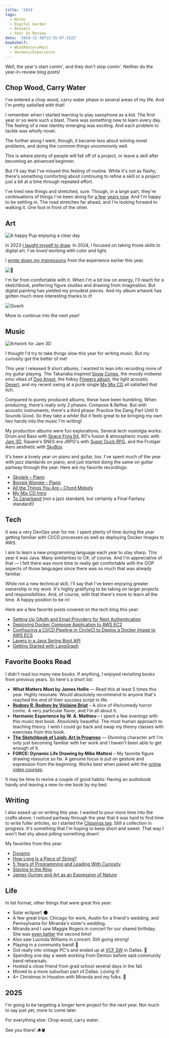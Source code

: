 ```yaml
---
title: '2024'
tags:
  - Notes
  - Digital Garden
  - Annuals
  - Year In Review
date: '2024-12-30T12:35:07.322Z'
bookshelf:
  - WhatMattersMost
  - HarmonicExperience
---
```


Well, the year's start comin', and they don't stop comin'. Neither do the year-in-review blog posts!

## Chop Wood, Carry Water

I've entered a chop wood, carry water phase in several areas of my life. And I'm pretty satisfied with that!

I remember when I started learning to play saxophone as a kid. The first year or so were such a blast. There was something new to learn every day. The feeling of a new identity emerging was exciting. And each problem to tackle was wholly novel.

The further along I went, though, it became less about solving novel problems, and doing the common things uncommonly well.

This is where plenty of people will fall off of a project, or leave a skill after becoming an advanced beginner.

But I'll say that I've missed this feeling of routine. While it's not as flashy, there's something comforting about continuing to refine a skill or a project just a bit at a time through repeated effort.

I've tried new things and stretched, sure. Though, in a large part, they're continuations of things I've been doing for [a few](/2022) [years now](/2023). And I'm happy to be settling in. The road stretches far ahead, and I'm looking forward to walking it. One foot in front of the other.

## Art

![A happy Pup enjoying a clear day](http://res.cloudinary.com/cpadilla/image/upload/v1720970404/chrisdpadilla/blog/art/cycvcjwrayjqovqq3f95.jpg)

In 2023 [I taught myself to draw](/lessonsfromdrawing2023). In 2024, I focused on taking those skills to digital art. I've _loved_ working with color and light.

I [wrote down my impressions](/lessonsfrompainting2024) from the experience earlier this year.

![🌌](http://res.cloudinary.com/cpadilla/image/upload/v1728075816/chrisdpadilla/blog/art/sudjaytij226frgikrmk.jpg)

I'm far from comfortable with it. When I'm a bit low on energy, I'll reach for a sketchbook, preferring figure studies and drawing from imagination. But digital painting has yielded my proudest pieces. And my album artwork has gotten much more interesting thanks to it!

![Quack](http://res.cloudinary.com/cpadilla/image/upload/v1721494502/chrisdpadilla/blog/art/exanlt6aldgo8ns5lmiv.jpg)

More to continue into the next year!

## Music

![Artwork for Jam 3D](http://res.cloudinary.com/cpadilla/image/upload/v1715540106/chrisdpadilla/albums/gjtaih6mu4n3b7waq5bt.jpg)

I thought I'd try to take things slow this year for writing music. But my curiosity got the better of me!

This year I released 9 short albums. I wanted to lean into recording more of my guitar playing. The Takanaka inspired [Snow Cones](/snowcones), the moody midwest emo vibes of [Dog Angst](/dogangst), the folksy [Flowers album](/flowers), the light acoustic [Desert](/desert), and my recent swing at a punk single [My Mix CD](/mymixcd) all satisfied that itch.

Compared to purely produced albums, these have been humbling. When producing, there's really only 2 phases: Compose & Refine. But with acoustic instruments, there's a third phase: Practice the Dang Part Until It Sounds Good. So they take a while! But it feels great to be bringing my own two hands into the music I'm writing!

My production albums were fun explorations. Several tech nostolgia works: Drum and Bass with [Space Frog 64](/spacefrog64), 80's fusion & atmospheric music with [Jam 3D](/jam3d), Square's SNES era JRPG's with [Super Duck RPG](/superduckrpg), and the Frutiger Aero aesthetic with [SkyBox](/sky-box).

It's been a lovely year on piano and guitar, too. I've spent much of the year with jazz standards on piano, and just started doing the same on guitar partway through the year. Here are my favorite recordings:

- [Skylark – Piano](/skylark)
- [Boogie Woogie – Piano](/boogiewoogie)
- [All the Things You Are – Chord Melody](/allthethingsyouarechordmelody)
- [My Mix CD Intro](/electricintro)
- [To Zanarkand](/tozanarkand) (not a jazz standard, but certainly a Final Fantasy standard!)

## Tech

It was a very DevOps year for me. I spent plenty of time during the year getting familiar with CI/CD processes as well as deploying Docker Images to AWS.

I aim to learn a new programming language each year to stay sharp. This year it was Java. Many similarities to C#, of course. And I'm appreciative of that — I felt there was more time to really get comfortable with the OOP aspects of those languages since there was so much that was already familiar.

While not a new technical skill, I'll say that I've been enjoying greater ownership in my work. It's highly gratifying to be taking on larger projects and responsibilities. And, of course, with that there's more to learn all the time. A happy position to be in!

Here are a few favorite posts covered on the tech blog this year:

- [Setting Up OAuth and Email Providers for Next Authentication](/nextauthemailandoauth)
- [Deploying Docker Compose Application to AWS EC2](/dockercomposetoawsec2)
- [Configuring a CI/CD Pipeline in CircleCI to Deploy a Docker Image to AWS ECS](/awsdockerci)
- [Layers in a Java Spring Boot API](/springbootlayers)
- [Getting Started with LangGraph](/langgraphintro)

## Favorite Books Read

I didn't read too many new books. If anything, I enjoyed revisiting books from previous years. So here's a short list:

- **What Matters Most by James Hollis** — Read this at least 5 times this year. Highly resonate. Would absolutely recommend to anyone that's reached the end of their success script in life.
- **[Rodney R. Rodney by Violaine Briat](https://violainebriat.myshopify.com/products/rodney-r-rodney-the-4-book-collection)** – A slice of life/comedy horror comic. A very particular flavor, and I'm all about it.
- **Harmonic Experience by W. A. Mathieu** – I spent a few evenings with this music text book. Absolutely beautiful. The most human approach to teaching theory. I wish I could go back and swap my theory classes with exercises from this book.
- **[The Sketchbook of Loish: Art in Progress](https://loish.net/sketchbook-of-loish/)** — _Stunning_ character art! I'm only just becoming familiar with her work and I haven't been able to get enough of it.
- **FORCE: Dynamic Life Drawing by Mike Mattesi** – My favorite figure drawing resource so far. A genuine focus is put on gesture and expression from the beginning. Works best when paired with the [online video courses](https://www.drawingforce.com/).

It may be time to revive a couple of good habits: Having an audiobook handy and leaving a new-to-me book by my bed.

## Writing

I also eased up on writing this year. I wanted to pour more time into the crafts above. I noticed partway through the year that it was hard to find time to write fuller articles, so I started the [Clippings tag](/blog/clippings). Still a collection in progress. It's something that I'm hoping to keep short and sweet. That way I won't feel shy about jotting something down!

My favorites from this year:

- [Dynamo](/dynamo)
- [How Long Is a Piece of String?](/pieceofstring)
- [5 Years of Programming and Leading With Curiosity](/5yearsofprogramming)
- [Staying In the Ring](/stayinginthering)
- [James Gurney and Art as an Expression of Nature](/gurneypersonalexpression)

## Life

In list format, other things that were great this year:

- Solar eclipse!! 🌑
- A few great trips: Chicago for work, Austin for a friend's wedding, and Pennsylvania for Miranda's sister's wedding.
- Miranda and I saw Maggie Rogers in concert for our shared birthday. She was [even better](https://www.youtube.com/watch?v=WZzOclyhNoA&ab_channel=MaggieRogers) the second time!
- Also saw Lucinda Williams in concert. Still going strong!
- Playing in a community band! 🎷
- Got really into vintage PC's and ended up at [VCF SW](https://www.vcfsw.org/) in Dallas. 💾
- Spending one day a week working from Denton before said community band rehearsals.
- Hosted a close friend from grad school several days in the fall.
- Moved to a more suburban part of Dallas. Loving it!
- A+ Christmas in Houston with Miranda and my folks. 🎄

## 2025

I'm going to be targeting a longer term project for the next year. Not much to say just yet, more to come later.

For everything else: Chop wood, carry water.

See you there! 🪵🪣
